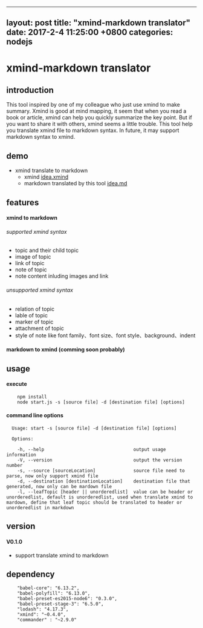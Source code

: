 
---
layout: post
title:  "xmind-markdown translator"
date:   2017-2-4 11:25:00 +0800
categories: nodejs
---

# xmind-markdown translator

## introduction

This tool inspired by one of my colleague who just use xmind to make summary. Xmind is good at mind mapping, it seem that when you read a book or article, xmind can help you quickly summarize the key point. But if you want to share it with others, xmind seems a little trouble. This tool help you translate xmind file to markdown syntax. In future, it may support markdown syntax to xmind.

## demo

* xmind translate to markdown
    * xmind [idea.xmind](demo/idea.xmind)
    * markdown translated by this tool [idea.md](demo/idea.md)

## features

#### xmind to markdown 

###### supported xmind syntax

* topic and their child topic
* image of topic
* link of topic
* note of topic
* note content inluding images and link

###### unsupported xmind syntax

* relation of topic
* lable of topic
* marker of topic
* attachment of topic
* style of note like font family、font size、font style、background、indent

#### markdown to xmind (comming soon probably)

## usage

#### execute

```
    npm install
    node start.js -s [source file] -d [destination file] [options]
```

#### command line options

```
  Usage: start -s [source file] -d [destination file] [options]

  Options:

    -h, --help                                 output usage information
    -V, --version                              output the version number
    -s, --source [sourceLocation]              source file need to parse, now only support xmind file
    -d, --destination [destinationLocation]    destination file that generated, now only can be mardown file
    -l, --leafTopic [header || unorderedlist]  value can be header or unorderedlist, default is unorderedlist, used when translate xmind to mardown, define that leaf topic should be translated to header or unorderedlist in markdown

```

## version
#### V0.1.0

* support translate xmind to markdown

## dependency

```
    "babel-core": "6.13.2",
    "babel-polyfill": "6.13.0",
    "babel-preset-es2015-node6": "0.3.0",
    "babel-preset-stage-3": "6.5.0",
    "lodash": "4.17.3",
    "xmind": "~0.4.0",
    "commander" : "~2.9.0"
```